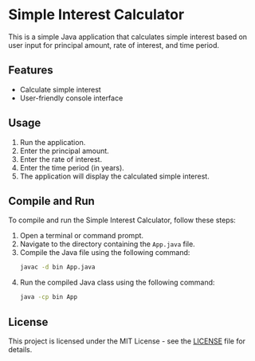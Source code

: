 # Simple Interest Calculator

This is a simple Java application that calculates simple interest based on user input for principal amount, rate of interest, and time period.

## Features

- Calculate simple interest
- User-friendly console interface

## Usage

1. Run the application.
2. Enter the principal amount.
3. Enter the rate of interest.
4. Enter the time period (in years).
5. The application will display the calculated simple interest.

## Compile and Run

To compile and run the Simple Interest Calculator, follow these steps:

1. Open a terminal or command prompt.
2. Navigate to the directory containing the `App.java` file.
3. Compile the Java file using the following command:
    ```sh
    javac -d bin App.java
    ```
4. Run the compiled Java class using the following command:
    ```sh
    java -cp bin App
    ```

## License

This project is licensed under the MIT License - see the [LICENSE](LICENSE) file for details.